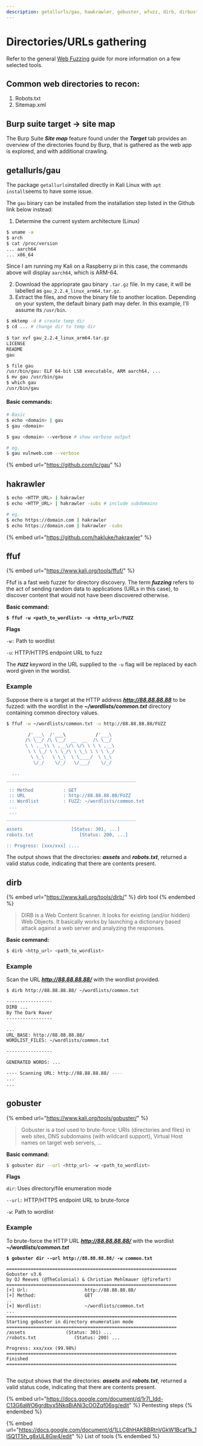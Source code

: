 ```yaml
---
description: getallurls/gau, hawkrawler, gobuster, wfuzz, dirb, dirbuster, ffuf
---
```


# Directories/URLs gathering

Refer to the general [Web Fuzzing](https://jarrettgxz-sec.gitbook.io/offensive-security-concepts/tools-services/web-hacking/web-fuzzing) guide for more information on a few selected tools.

## Common web directories to recon:

1. Robots.txt
2. Sitemap.xml

## Burp suite target -> site map

The Burp Suite _**Site map**_ feature found under the _**Target**_ tab provides an overview of the directories found by Burp, that is gathered as the web app is explored, and with additional crawling.

## getallurls/gau

The package `getallurls`installed directly in Kali Linux with `apt install`seems to have some issue.&#x20;

The `gau` binary  can be installed from the installation step listed in the Github link below instead:

1. Determine the current system architecture (Linux)

```bash
$ uname -a
$ arch
$ cat /proc/version
... aarch64
... x86_64
```

Since I am running my Kali on a Raspberry pi in this case, the commands above will display `aarch64`, which is ARM-64.

2. Download the apprioprate gau binary `.tar.gz` file. In my case, it will be labelled as `gau_2.2.4_linux_arm64.tar.gz`.
3. Extract the files, and move the binary file to another location. Depending on your system, the default binary path may defer. In this example, I'll assume its `/usr/bin`.

```bash
$ mktemp -d # create temp dir
$ cd ... # change dir to temp dir
 
$ tar xvf gau_2.2.4_linux_arm64.tar.gz
LICENSE
README
gau

$ file gau
/usr/bin/gau: ELF 64-bit LSB executable, ARM aarch64, ...
$ mv gau /usr/bin/gau
$ which gau
/usr/bin/gau
```

#### Basic commands:

```bash
# Basic 
$ echo <domain> | gau
$ gau <domain> 

$ gau <domain> --verbose # show verbose output

# eg.
$ gau vulnweb.com --verbose
```

{% embed url="https://github.com/lc/gau" %}

## hakrawler

```bash
$ echo <HTTP_URL> | hakrawler
$ echo <HTTP_URL> | hakrawler -subs # include subdomains

# eg. 
$ echo https://domain.com | hakrawler 
$ echo https://domain.com | hakrawler -subs
```

{% embed url="https://github.com/hakluke/hakrawler" %}

## ffuf

{% embed url="https://www.kali.org/tools/ffuf/" %}

Ffuf is a fast web fuzzer for directory discovery. The term _**fuzzing**_ refers to the act of sending random data to applications (URLs in this case), to discover content that would not have been discovered otherwise.

**Basic command:**

<pre class="language-bash"><code class="lang-bash"><strong>$ ffuf -w &#x3C;path_to_wordlist> -u &#x3C;http_url>/FUZZ
</strong></code></pre>

**Flags**

`-w:` Path to wordlist&#x20;

`-u`: HTTP/HTTPS endpoint URL to fuzz



The _**`FUZZ`**_ keyword in the URL supplied to the `-u` flag will be replaced by each word given in the wordist.

### Example

Suppose there is a target at the HTTP address _**http://88.88.88.88**_ to be fuzzed: with the wordlist in the _**\~/wordlists/common.txt**_ directory containing common directory values.

```bash
$ ffuf -w ~/wordlists/common.txt -u http://88.88.88.88/FUZZ

        /'___\  /'___\           /'___\       
       /\ \__/ /\ \__/  __  __  /\ \__/       
       \ \ ,__\\ \ ,__\/\ \/\ \ \ \ ,__\      
        \ \ \_/ \ \ \_/\ \ \_\ \ \ \ \_/      
         \ \_\   \ \_\  \ \____/  \ \_\       
          \/_/    \/_/   \/___/    \/_/       

  ...
________________________________________________

 :: Method           : GET
 :: URL              : http://88.88.88.88/FUZZ
 :: Wordlist         : FUZZ: ~/wordlists/common.txt
 ...
 ...
________________________________________________

assets                  [Status: 301, ...]
robots.txt                 [Status: 200, ...]

:: Progress: [xxx/xxx] :...

```

The output shows that the directories: _**assets**_ and _**robots.txt**_, returned a valid status code, indicating that there are contents present.

## dirb

{% embed url="https://www.kali.org/tools/dirb/" %}
dirb tool
{% endembed %}

> DIRB is a Web Content Scanner. It looks for existing (and/or hidden) Web Objects. It basically works by launching a dictionary based attack against a web server and analyzing the responses.&#x20;

**Basic command:**

```bash
$ dirb <http_url> <path_to_wordlist>
```

### Example

Scan the URL _**http://88.88.88.88/**_ with the wordlist provided.

```bash
$ dirb http://88.88.88.88/ ~/wordlists/common.txt

-----------------
DIRB ...    
By The Dark Raver
-----------------

...
URL_BASE: http://88.88.88.88/
WORDLIST_FILES: ~/wordlists/common.txt

-----------------

GENERATED WORDS: ...                                                          

---- Scanning URL: http://88.88.88.88/ ----
...  
...
```

## gobuster

{% embed url="https://www.kali.org/tools/gobuster/" %}

> Gobuster is a tool used to brute-force: URIs (directories and files) in web sites, DNS subdomains (with wildcard support), Virtual Host names on target web servers, ...

**Basic command:**

```bash
$ gobuster dir --url <http_url> -w <path_to_wordlist>
```

**Flags**

`dir`: Uses directory/file enumeration mode

`--url:` HTTP/HTTPS endpoint URL to brute-force

`-w`: Path to wordlist

### Example

To brute-force the HTTP URL _**http://88.88.88.88/**_ with the wordlist _**\~/wordlists/common.txt**_

<pre class="language-bash"><code class="lang-bash"><strong>$ gobuster dir --url http://88.88.88.88/ -w common.txt
</strong><strong>
</strong>===============================================================
Gobuster v3.6
by OJ Reeves (@TheColonial) &#x26; Christian Mehlmauer (@firefart)
===============================================================
[+] Url:                     http://88.88.88.88/
[+] Method:                  GET
..
[+] Wordlist:                ~/wordlists/common.txt
...
===============================================================
Starting gobuster in directory enumeration mode
===============================================================
/assets               (Status: 301) ...
/robots.txt              (Status: 200) ...

Progress: xxx/xxx (99.98%)
===============================================================
Finished
===============================================================

</code></pre>

The output shows that the directories: _**assets**_ and _**robots.txt**_, returned a valid status code, indicating that there are contents present.

{% embed url="https://docs.google.com/document/d/1r7l_Idd-C13G6aWO6grdbyx5NkqBiANi3cOOZqf06sg/edit" %}
Pentesting steps
{% endembed %}

{% embed url="https://docs.google.com/document/d/1LLC8hHAKBBRtnVGkW1Bcaf1k_1lSQ1T5h_g8xUL8Gw4/edit" %}
List of tools
{% endembed %}
